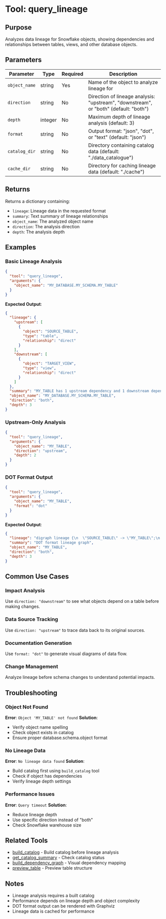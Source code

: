 # Tool: query_lineage

## Purpose

Analyzes data lineage for Snowflake objects, showing dependencies and relationships between tables, views, and other database objects.

## Parameters

| Parameter | Type | Required | Description |
|-----------|------|----------|-------------|
| `object_name` | string | Yes | Name of the object to analyze lineage for |
| `direction` | string | No | Direction of lineage analysis: "upstream", "downstream", or "both" (default: "both") |
| `depth` | integer | No | Maximum depth of lineage analysis (default: 3) |
| `format` | string | No | Output format: "json", "dot", or "text" (default: "json") |
| `catalog_dir` | string | No | Directory containing catalog data (default: "./data_catalogue") |
| `cache_dir` | string | No | Directory for caching lineage data (default: "./cache") |

## Returns

Returns a dictionary containing:
- `lineage`: Lineage data in the requested format
- `summary`: Text summary of lineage relationships
- `object_name`: The analyzed object name
- `direction`: The analysis direction
- `depth`: The analysis depth

## Examples

### Basic Lineage Analysis
```json
{
  "tool": "query_lineage",
  "arguments": {
    "object_name": "MY_DATABASE.MY_SCHEMA.MY_TABLE"
  }
}
```

**Expected Output**:
```json
{
  "lineage": {
    "upstream": [
      {
        "object": "SOURCE_TABLE",
        "type": "table",
        "relationship": "direct"
      }
    ],
    "downstream": [
      {
        "object": "TARGET_VIEW",
        "type": "view",
        "relationship": "direct"
      }
    ]
  },
  "summary": "MY_TABLE has 1 upstream dependency and 1 downstream dependency",
  "object_name": "MY_DATABASE.MY_SCHEMA.MY_TABLE",
  "direction": "both",
  "depth": 3
}
```

### Upstream-Only Analysis
```json
{
  "tool": "query_lineage",
  "arguments": {
    "object_name": "MY_TABLE",
    "direction": "upstream",
    "depth": 2
  }
}
```

### DOT Format Output
```json
{
  "tool": "query_lineage",
  "arguments": {
    "object_name": "MY_TABLE",
    "format": "dot"
  }
}
```

**Expected Output**:
```json
{
  "lineage": "digraph lineage {\n  \"SOURCE_TABLE\" -> \"MY_TABLE\";\n  \"MY_TABLE\" -> \"TARGET_VIEW\";\n}",
  "summary": "DOT format lineage graph",
  "object_name": "MY_TABLE",
  "direction": "both",
  "depth": 3
}
```

## Common Use Cases

### Impact Analysis
Use `direction: "downstream"` to see what objects depend on a table before making changes.

### Data Source Tracking
Use `direction: "upstream"` to trace data back to its original sources.

### Documentation Generation
Use `format: "dot"` to generate visual diagrams of data flow.

### Change Management
Analyze lineage before schema changes to understand potential impacts.

## Troubleshooting

### Object Not Found
**Error**: `Object 'MY_TABLE' not found`
**Solution**:
- Verify object name spelling
- Check object exists in catalog
- Ensure proper database.schema.object format

### No Lineage Data
**Error**: `No lineage data found`
**Solution**:
- Build catalog first using `build_catalog` tool
- Check if object has dependencies
- Verify lineage depth settings

### Performance Issues
**Error**: `Query timeout`
**Solution**:
- Reduce lineage depth
- Use specific direction instead of "both"
- Check Snowflake warehouse size

## Related Tools

- [build_catalog](build_catalog.md) - Build catalog before lineage analysis
- [get_catalog_summary](get_catalog_summary.md) - Check catalog status
- [build_dependency_graph](build_dependency_graph.md) - Visual dependency mapping
- [preview_table](preview_table.md) - Preview table structure

## Notes

- Lineage analysis requires a built catalog
- Performance depends on lineage depth and object complexity
- DOT format output can be rendered with Graphviz
- Lineage data is cached for performance
